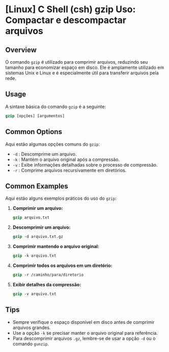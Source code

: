 # [Linux] C Shell (csh) gzip Uso: Compactar e descompactar arquivos

## Overview
O comando `gzip` é utilizado para comprimir arquivos, reduzindo seu tamanho para economizar espaço em disco. Ele é amplamente utilizado em sistemas Unix e Linux e é especialmente útil para transferir arquivos pela rede.

## Usage
A sintaxe básica do comando `gzip` é a seguinte:

```csh
gzip [opções] [argumentos]
```

## Common Options
Aqui estão algumas opções comuns do `gzip`:

- `-d` : Descomprime um arquivo.
- `-k` : Mantém o arquivo original após a compressão.
- `-v` : Exibe informações detalhadas sobre o processo de compressão.
- `-r` : Comprime arquivos recursivamente em diretórios.

## Common Examples
Aqui estão alguns exemplos práticos do uso do `gzip`:

1. **Comprimir um arquivo:**
   ```csh
   gzip arquivo.txt
   ```

2. **Descomprimir um arquivo:**
   ```csh
   gzip -d arquivo.txt.gz
   ```

3. **Comprimir mantendo o arquivo original:**
   ```csh
   gzip -k arquivo.txt
   ```

4. **Comprimir todos os arquivos em um diretório:**
   ```csh
   gzip -r /caminho/para/diretorio
   ```

5. **Exibir detalhes da compressão:**
   ```csh
   gzip -v arquivo.txt
   ```

## Tips
- Sempre verifique o espaço disponível em disco antes de comprimir arquivos grandes.
- Use a opção `-k` se precisar manter o arquivo original para referência.
- Para descomprimir arquivos `.gz`, lembre-se de usar a opção `-d` ou o comando `gunzip`.